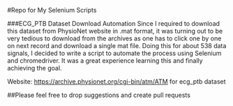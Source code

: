 #Repo for My Selenium Scripts

###ECG_PTB Dataset Download Automation
Since I required to download this dataset from PhysioNet website in .mat format, it was turning out to be very tedious to download from the archives as one has to click one by one on next record and download a single mat file. Doing this for about 538 data signals, I decided to write a script to automate the process using Selenium and chromedriver. It was a great experience learning this and finally achieving the goal.

Website: https://archive.physionet.org/cgi-bin/atm/ATM for ecg_ptb dataset 

##Please feel free to drop suggestions and create pull requests
